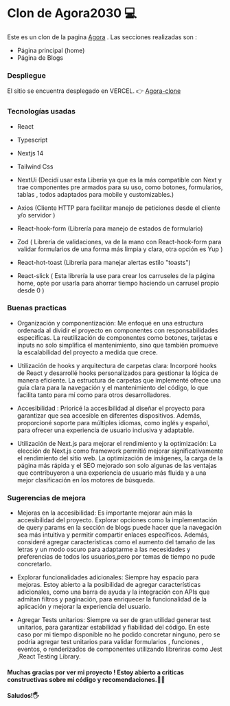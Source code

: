 # Clon de Agora2030 💻
Este es un clon de la pagina  [Agora](https://agora2030.org/) .
Las secciones realizadas son :
 - Página principal (home)
 - Página de Blogs 


 ### Despliegue
El sitio se encuentra desplegado en VERCEL.
👉  [Agora-clone](https://agora-clone.vercel.app)
 ###  Tecnologías  usadas 
 
 - React
 - Typescript
 - Nextjs 14
 - Tailwind Css
 - NextUi   (Decidí usar esta Liberia ya que es la más compatible con Next y  trae componentes pre armados para su uso, como botones, formularios, tablas , todos adaptados para mobile y customizables.) 
 
 
 - Axios  (Cliente HTTP para facilitar  manejo de peticiones desde el cliente y/o servidor )
 - React-hook-form  (Librería para manejo de estados de formulario)
 - Zod  ( Librería de validaciones, va de la mano con React-hook-form para validar formularios de una forma más limpia y clara, otra opción es Yup )
 - React-hot-toast  (Libreria para manejar alertas estilo "toasts")
 - React-slick  ( Esta librería la use para crear los carruseles de la página home, opte por usarla para ahorrar tiempo haciendo un carrusel propio desde 0 )

 ###  Buenas practicas 
 - Organización y componentización: Me enfoqué en una estructura ordenada al dividir el proyecto en componentes con responsabilidades específicas. La reutilización de componentes como botones, tarjetas e inputs no solo simplifica el mantenimiento, sino que también promueve la escalabilidad del proyecto a medida que crece.

 - Utilización de hooks y arquitectura de carpetas clara: Incorporé hooks de React y desarrollé hooks personalizados para gestionar la lógica de manera eficiente. La estructura de carpetas que implementé ofrece una guía clara para la navegación y el mantenimiento del código, lo que facilita tanto para mí como para otros desarrolladores.

 - Accesibilidad : Prioricé la accesibilidad al diseñar el proyecto para garantizar que sea accesible en diferentes dispositivos. Además, proporcioné soporte para múltiples idiomas, como inglés y español, para ofrecer una experiencia de usuario inclusiva y adaptable.

 - Utilización de Next.js para mejorar el rendimiento y la optimización: La elección de Next.js como framework permitió mejorar significativamente el rendimiento del sitio web. La optimización de imágenes, la carga de la página más rápida y el SEO mejorado son solo algunas de las ventajas que contribuyeron a una experiencia de usuario más fluida y a una mejor clasificación en los motores de búsqueda.

### Sugerencias de mejora
 - Mejoras en la accesibilidad: Es importante mejorar aún más la accesibilidad del proyecto. Explorar opciones como la implementación de query params en la sección de blogs puede hacer que la navegación sea más intuitiva y permitir compartir enlaces específicos. Además, consideré agregar características como el aumento del tamaño de las letras y un modo oscuro para adaptarme a las necesidades y preferencias de todos los usuarios,pero por temas de tiempo no pude concretarlo.

 - Explorar funcionalidades adicionales: Siempre hay espacio para mejoras. Estoy abierto a la posibilidad de agregar características adicionales, como una barra de ayuda y la integración con APIs que admitan filtros y paginación, para enriquecer la funcionalidad de la aplicación y mejorar la experiencia del usuario. 

 - Agregar Tests unitarios: Siempre va ser de gran utilidad  generar test unitarios, para garantizar estabilidad y fiabilidad del código. En este caso por mi tiempo disponible no he podido concretar ninguno, pero se podria agregar test unitarios para validar formularios , funciones , eventos, o renderizados de componentes utilizando libreriras como Jest ,React Testing Library.

#### Muchas gracias por ver mi proyecto !  Estoy abierto a criticas constructivas sobre mi código y recomendaciones.👩‍💻
#### Saludos!🖐

